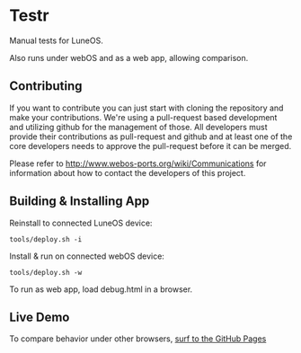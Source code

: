 Testr
=========

Manual tests for LuneOS.

Also runs under webOS and as a web app, allowing comparison.


## Contributing

If you want to contribute you can just start with cloning the repository and make your
contributions. We're using a pull-request based development and utilizing github for the
management of those. All developers must provide their contributions as pull-request and
github and at least one of the core developers needs to approve the pull-request before it
can be merged.

Please refer to http://www.webos-ports.org/wiki/Communications for information about how to
contact the developers of this project.


## Building & Installing App

Reinstall to connected LuneOS device:

`tools/deploy.sh -i`

Install & run on connected webOS device:

`tools/deploy.sh -w`

To run as web app, load debug.html in a browser.


## Live Demo

To compare behavior under other browsers, 
[surf to the GitHub Pages](https://webos-ports.github.io/org.webosports.app.testr/debug.html)
